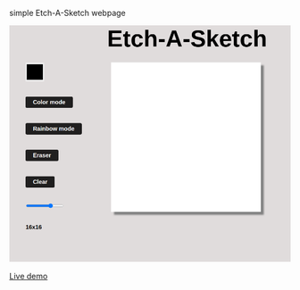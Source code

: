 simple Etch-A-Sketch webpage

![Alt text](Screenshot_2024-01-27_13-34-25.png)

[Live demo](https://etch-a-sketch-six-kappa.vercel.app/)